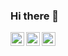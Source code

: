 ### Hi there 👋

<a href="https://www.linkedin.com/in/lucas-pilla-pimentel-b735711b8/">
  <img align="left" alt="Reeha's Linkdein" width="22px" src="https://cdn.jsdelivr.net/npm/simple-icons@v3/icons/linkedin.svg" />
</a>
<a href="https://github.com/LucasPilla/">
  <img align="left" alt="Reeha's Github" width="22px" src="https://cdn.jsdelivr.net/npm/simple-icons@v3/icons/github.svg" />
</a>
<a href="https://lucaspilla.github.io">
  <img align="left" alt="Reeha's Github" width="22px" src="https://cdn.jsdelivr.net/npm/simple-icons@3.12.0/icons/iconify.svg" />
</a>
